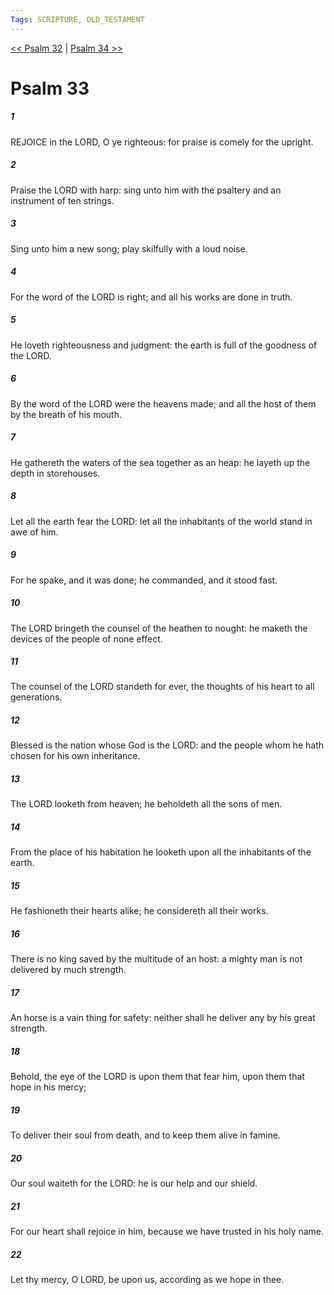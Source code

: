 ```yaml
---
Tags: SCRIPTURE, OLD_TESTAMENT
---
```


[<< Psalm 32](OLD_TESTAMENT/19_Psalms/Psalm_32.md) | [Psalm 34 >>](OLD_TESTAMENT/19_Psalms/Psalm_34.md)

# Psalm 33

##### 1

REJOICE in the LORD, O ye righteous: for praise is comely for the upright.

##### 2

Praise the LORD with harp: sing unto him with the psaltery and an instrument of ten strings.

##### 3

Sing unto him a new song; play skilfully with a loud noise.

##### 4

For the word of the LORD is right; and all his works are done in truth.

##### 5

He loveth righteousness and judgment: the earth is full of the goodness of the LORD.

##### 6

By the word of the LORD were the heavens made; and all the host of them by the breath of his mouth.

##### 7

He gathereth the waters of the sea together as an heap: he layeth up the depth in storehouses.

##### 8

Let all the earth fear the LORD: let all the inhabitants of the world stand in awe of him.

##### 9

For he spake, and it was done; he commanded, and it stood fast.

##### 10

The LORD bringeth the counsel of the heathen to nought: he maketh the devices of the people of none effect.

##### 11

The counsel of the LORD standeth for ever, the thoughts of his heart to all generations.

##### 12

Blessed is the nation whose God is the LORD: and the people whom he hath chosen for his own inheritance.

##### 13

The LORD looketh from heaven; he beholdeth all the sons of men.

##### 14

From the place of his habitation he looketh upon all the inhabitants of the earth.

##### 15

He fashioneth their hearts alike; he considereth all their works.

##### 16

There is no king saved by the multitude of an host: a mighty man is not delivered by much strength.

##### 17

An horse is a vain thing for safety: neither shall he deliver any by his great strength.

##### 18

Behold, the eye of the LORD is upon them that fear him, upon them that hope in his mercy;

##### 19

To deliver their soul from death, and to keep them alive in famine.

##### 20

Our soul waiteth for the LORD: he is our help and our shield.

##### 21

For our heart shall rejoice in him, because we have trusted in his holy name.

##### 22

Let thy mercy, O LORD, be upon us, according as we hope in thee.
